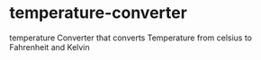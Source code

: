 # temperature-converter
temperature Converter that converts Temperature from celsius  to Fahrenheit and Kelvin

